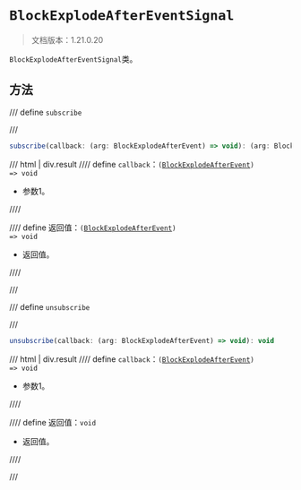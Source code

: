 # `BlockExplodeAfterEventSignal`

> 文档版本：1.21.0.20

`BlockExplodeAfterEventSignal`类。

## 方法

/// define
`subscribe`


///

```js
subscribe(callback: (arg: BlockExplodeAfterEvent) => void): (arg: BlockExplodeAfterEvent) => void
```

/// html | div.result
//// define
`callback`：<code>(<a href="../blockexplodeafterevent/">BlockExplodeAfterEvent</a>) =&gt; void</code>

- 参数1。


////

//// define
返回值：<code>(<a href="../blockexplodeafterevent/">BlockExplodeAfterEvent</a>) =&gt; void</code>

- 返回值。


////

///


/// define
`unsubscribe`


///

```js
unsubscribe(callback: (arg: BlockExplodeAfterEvent) => void): void
```

/// html | div.result
//// define
`callback`：<code>(<a href="../blockexplodeafterevent/">BlockExplodeAfterEvent</a>) =&gt; void</code>

- 参数1。


////

//// define
返回值：`void`

- 返回值。


////

///

